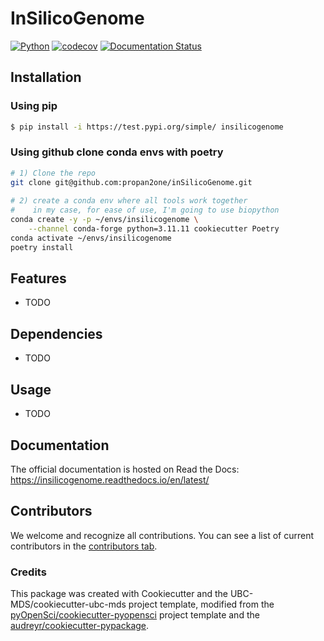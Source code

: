 # InSilicoGenome 

[![Python](https://img.shields.io/badge/python-3.9-blue)]()
[![codecov](https://codecov.io/gh/propan2one/insilicogenome/branch/main/graph/badge.svg)](https://codecov.io/gh/propan2one/insilicogenome)
[![Documentation Status](https://readthedocs.org/projects/insilicogenome/badge/?version=latest)](https://insilicogenome.readthedocs.io/en/latest/?badge=latest)


## Installation

### Using pip

```bash
$ pip install -i https://test.pypi.org/simple/ insilicogenome
```

### Using github clone conda envs with poetry


```bash
# 1) Clone the repo 
git clone git@github.com:propan2one/inSilicoGenome.git
 
# 2) create a conda env where all tools work together
#    in my case, for ease of use, I'm going to use biopython
conda create -y -p ~/envs/insilicogenome \
    --channel conda-forge python=3.11.11 cookiecutter Poetry
conda activate ~/envs/insilicogenome
poetry install
```

## Features

- TODO

## Dependencies

- TODO

## Usage

- TODO

## Documentation

The official documentation is hosted on Read the Docs: https://insilicogenome.readthedocs.io/en/latest/

## Contributors

We welcome and recognize all contributions. You can see a list of current contributors in the [contributors tab](https://github.com/propan2one/insilicogenome/graphs/contributors).

### Credits

This package was created with Cookiecutter and the UBC-MDS/cookiecutter-ubc-mds project template, modified from the [pyOpenSci/cookiecutter-pyopensci](https://github.com/pyOpenSci/cookiecutter-pyopensci) project template and the [audreyr/cookiecutter-pypackage](https://github.com/audreyr/cookiecutter-pypackage).
